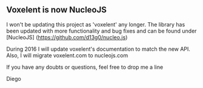## Voxelent is now NucleoJS

I won't be updating this project as 'voxelent' any longer. The  library has been updated with more functionality and bug fixes
and can be found under [NucleoJS] (https://github.com/d13g0/nucleo.js)

During 2016 I will update voxelent's documentation to match the new API. Also, I will migrate voxelent.com to nucleojs.com

If you have any doubts or questions, feel free to drop me a line

Diego


